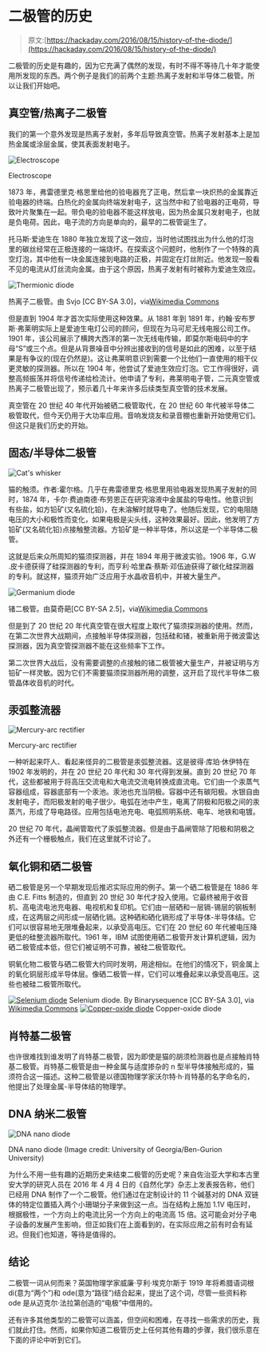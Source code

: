 # 二极管的历史

> 原文:[https://hackaday.com/2016/08/15/history-of-the-diode/](https://hackaday.com/2016/08/15/history-of-the-diode/)

二极管的历史是有趣的，因为它充满了偶然的发现，有时不得不等待几十年才能使用所发现的东西。两个例子是我们的前两个主题:热离子发射和半导体二极管。所以让我们开始吧。

## 真空管/热离子二极管

我们的第一个意外发现是热离子发射，多年后导致真空管。热离子发射基本上是加热金属或涂层金属，使其表面发射电子。

![Electroscope](../Images/305042d2623168d9990b569b7c6ac0bd.png)

Electroscope

1873 年，弗雷德里克·格思里给他的验电器充了正电，然后拿一块炽热的金属靠近验电器的终端。白热化的金属向终端发射电子，这当然中和了验电器的正电荷，导致叶片聚集在一起。带负电的验电器不能这样放电，因为热金属只发射电子，也就是负电荷。因此，电子流的方向是单向的，最早的二极管诞生了。

托马斯·爱迪生在 1880 年独立发现了这一效应，当时他试图找出为什么他的灯泡里的碳丝经常在正极连接的一端烧坏。在探索这个问题时，他制作了一个特殊的真空灯泡，其中他有一块金属连接到电路的正极，并固定在灯丝附近。他发现一股看不见的电流从灯丝流向金属。由于这个原因，热离子发射有时被称为爱迪生效应。

![Thermionic diode](../Images/36e76f7a82decaf14f07d8c2732a9321.png)

热离子二极管。由 Svjo [CC BY-SA 3.0]，via[Wikimedia Commons](https://en.wikipedia.org/wiki/File:Diode-english-text.svg)

但是直到 1904 年才首次实际使用这种效果。从 1881 年到 1891 年，约翰·安布罗斯·弗莱明实际上是爱迪生电灯公司的顾问，但现在为马可尼无线电报公司工作。1901 年，该公司展示了横跨大西洋的第一次无线电传输，即莫尔斯电码中的字母“S”或三个点。但是从背景噪音中分辨出接收到的信号是如此的困难，以至于结果是有争议的(现在仍然是)。这让弗莱明意识到需要一个比他们一直使用的相干仪更灵敏的探测器。所以在 1904 年，他尝试了爱迪生效应灯泡。它工作得很好，调整高频振荡并将信号传递给检流计。他申请了专利，弗莱明电子管，二元真空管或热离子二极管出现了，预示着几十年来许多后续类型真空管的技术发展。

真空管在 20 世纪 40 年代开始被硒二极管取代，在 20 世纪 60 年代被半导体二极管取代，但今天仍用于大功率应用。音响发烧友和录音棚也重新开始使用它们。但这只是我们历史的开始。

## 固态/半导体二极管

![Cat's whisker](../Images/cd2e841792508b279b92c47457d14b0d.png)

猫的触须。作者:霍尔格。几乎在弗雷德里克·格思里用验电器发现热离子发射的同时，1874 年，卡尔·费迪南德·布劳恩正在研究溶液中金属盐的导电性。他意识到有些盐，如方铅矿(又名硫化铅)，在未溶解时就导电了。他随后发现，它的电阻随电压的大小和极性而变化，如果电极是尖头线，这种效果最好。因此，他发明了方铅矿(又名硫化铅)点接触整流器。方铅矿是一种半导体，所以这是一个半导体二极管。

这就是后来众所周知的猫须探测器，并在 1894 年用于微波实验。1906 年，G.W .皮卡德获得了硅探测器的专利，而亨利·哈里森·蔡斯·邓伍迪获得了碳化硅探测器的专利。就这样，猫须开始广泛应用于水晶收音机中，并被大量生产。

![Germanium diode](../Images/54a24ebdeddceb718f5c2433323c1891.png)

锗二极管。由莫奇葩[CC BY-SA 2.5]，via[Wikimedia Commons](https://en.wikipedia.org/wiki/File:Diode-closeup.jpg)

但是到了 20 世纪 20 年代真空管在很大程度上取代了猫须探测器的使用。然而，在第二次世界大战期间，点接触半导体探测器，包括硅和锗，被重新用于微波雷达探测器，因为真空管探测器不能在这些频率下工作。

第二次世界大战后，没有需要调整的点接触的锗二极管被大量生产，并被证明与方铅矿一样灵敏。因为它们不需要猫须探测器所用的调整，这开启了现代半导体二极管晶体收音机的时代。

## 汞弧整流器

![Mercury-arc rectifier](../Images/1043c2abd0563ef68258cba4559d742a.png)

Mercury-arc rectifier

一种听起来吓人、看起来怪异的二极管是汞弧整流器。这是彼得·库珀·休伊特在 1902 年发明的，并在 20 世纪 20 年代和 30 年代得到发展。直到 20 世纪 70 年代，这些都被用于将高压交流电和大电流交流电转换成直流电。它们由一个汞蒸气容器组成，容器底部有一个汞池。汞池也充当阴极。容器中还有碳阳极。水银自由发射电子，而阳极发射的电子很少。电弧在池中产生，电离了阴极和阳极之间的汞蒸汽，形成了导电路径。应用包括电池充电、电弧照明系统、电车、地铁和电镀。

20 世纪 70 年代，晶闸管取代了汞弧整流器。但是由于晶闸管除了阳极和阴极之外还有一个栅极触点，我们在这里就不讨论了。

## 氧化铜和硒二极管

硒二极管是另一个早期发现后推迟实际应用的例子。第一个硒二极管是在 1886 年由 C.E. Fitts 制造的，但直到 20 世纪 30 年代才投入使用。它最终被用于收音机、高电流电池充电器、电视机和复印机。它们由一层硒和一层镉-锡层的钢板制成，在这两层之间形成一层硒化镉。这种硒和硒化镉形成了半导体-半导体结。它们可以很容易地无限堆叠起来，以承受高电压。它们在 20 世纪 60 年代被电压降更低的硅整流器所取代。1961 年，IBM 试图使用硒二极管开发计算机逻辑，因为硒二极管成本低，但它们被证明不可靠，被硅二极管取代。

铜氧化物二极管与硒二极管大约同时发明，用途相似。在他们的情况下，铜金属上的氧化铜层形成半导体层。像硒二极管一样，它们可以堆叠起来以承受高电压。这些也被硅二极管所取代。

 [![Selenium diode](../Images/5359f9623155026930101102f4c32592.png "Selenium diode")](https://hackaday.com/2016/08/15/history-of-the-diode/selenium_rectifier/) Selenium diode. By Binarysequence [CC BY-SA 3.0], via [Wikimedia Commons](https://en.wikipedia.org/wiki/File:Selenium_Rectifier.jpg) [![Copper-oxide diode](../Images/29504fbff39e5257f37e7ca528a8731f.png "Copper-oxide diode")](https://hackaday.com/2016/08/15/history-of-the-diode/copper_oxide_diode_koxydul2/) Copper-oxide diode

## 肖特基二极管

也许很难找到谁发明了肖特基二极管，因为即使是猫的胡须检测器也是点接触肖特基二极管。肖特基二极管是由一种金属与适度掺杂的 n 型半导体接触形成的，猫须符合这一描述。这种二极管是以德国物理学家沃尔特·h·肖特基的名字命名的，他提出了处理金属-半导体结的物理学。

## DNA 纳米二极管

![DNA nano diode](../Images/5e64c7d3e33da396e0d9f559279e3c50.png)

DNA nano diode (Image credit: University of Georgia/Ben-Gurion University)

为什么不用一些有趣的近期历史来结束二极管的历史呢？来自佐治亚大学和本古里安大学的研究人员在 2016 年 4 月 4 日的《自然化学》杂志上发表报告称，他们已经用 DNA 制作了一个二极管。他们通过在定制设计的 11 个碱基对的 DNA 双链体的特定位置插入两个小珊瑚分子来做到这一点。当在结构上施加 1.1V 电压时，根据极性，一个方向上的电流比另一个方向上的电流高 15 倍。这可能会对分子电子设备的发展产生影响，但正如我们在上面看到的，在实际应用之前有时会有延迟。但我们也知道，等待是值得的。

## 结论

二极管一词从何而来？英国物理学家威廉·亨利·埃克尔斯于 1919 年将希腊语词根 di(意为“两个”)和 ode(意为“路径”)结合起来，提出了这个词，尽管一些资料称 ode 是从迈克尔·法拉第创造的“电极”中借用的。

还有许多其他类型的二极管可以涵盖，但空间和困难，在寻找一些需求的历史，我们就此打住。然而，如果你知道二极管历史上任何其他有趣的步骤，我们很乐意在下面的评论中听到它们。